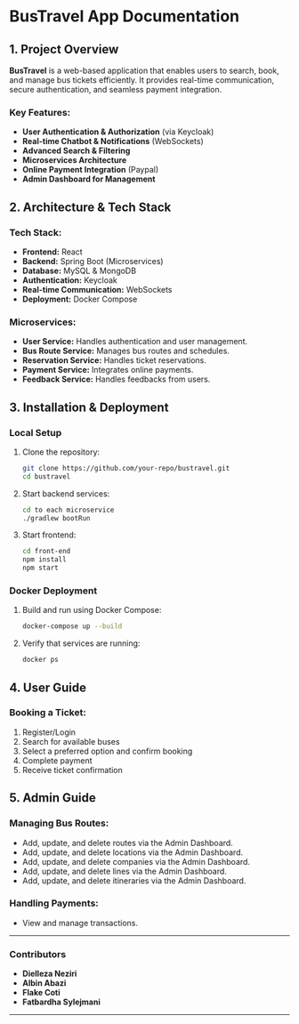 # BusTravel App Documentation

## 1. Project Overview
**BusTravel** is a web-based application that enables users to search, book, and manage bus tickets efficiently. It provides real-time communication, secure authentication, and seamless payment integration.

### **Key Features:**
- **User Authentication & Authorization** (via Keycloak)
- **Real-time Chatbot & Notifications** (WebSockets)
- **Advanced Search & Filtering**
- **Microservices Architecture**
- **Online Payment Integration** (Paypal)
- **Admin Dashboard for Management**

## 2. Architecture & Tech Stack
### **Tech Stack:**
- **Frontend:** React
- **Backend:** Spring Boot (Microservices)
- **Database:** MySQL & MongoDB
- **Authentication:** Keycloak
- **Real-time Communication:** WebSockets
- **Deployment:** Docker Compose

### **Microservices:**
- **User Service:** Handles authentication and user management.
- **Bus Route Service:** Manages bus routes and schedules.
- **Reservation Service:** Handles ticket reservations.
- **Payment Service:** Integrates online payments.
- **Feedback Service:** Handles feedbacks from users.

## 3. Installation & Deployment
### **Local Setup**
1. Clone the repository:
   ```bash
   git clone https://github.com/your-repo/bustravel.git
   cd bustravel
   ```
2. Start backend services:
   ```bash
   cd to each microservice
   ./gradlew bootRun
   ```
3. Start frontend:
   ```bash
   cd front-end
   npm install
   npm start
   ```

### **Docker Deployment**
1. Build and run using Docker Compose:
   ```bash
   docker-compose up --build
   ```
2. Verify that services are running:
   ```bash
   docker ps
   ```

## 4. User Guide
### **Booking a Ticket:**
1. Register/Login
2. Search for available buses
3. Select a preferred option and confirm booking
4. Complete payment
5. Receive ticket confirmation

## 5. Admin Guide
### **Managing Bus Routes:**
- Add, update, and delete routes via the Admin Dashboard.
- Add, update, and delete locations via the Admin Dashboard.
- Add, update, and delete companies via the Admin Dashboard.
- Add, update, and delete lines via the Admin Dashboard.
- Add, update, and delete itineraries via the Admin Dashboard.

### **Handling Payments:**
- View and manage transactions.

---

### **Contributors**
- **Dielleza Neziri**
- **Albin Abazi**
- **Flake Coti**
- **Fatbardha Sylejmani**

---
